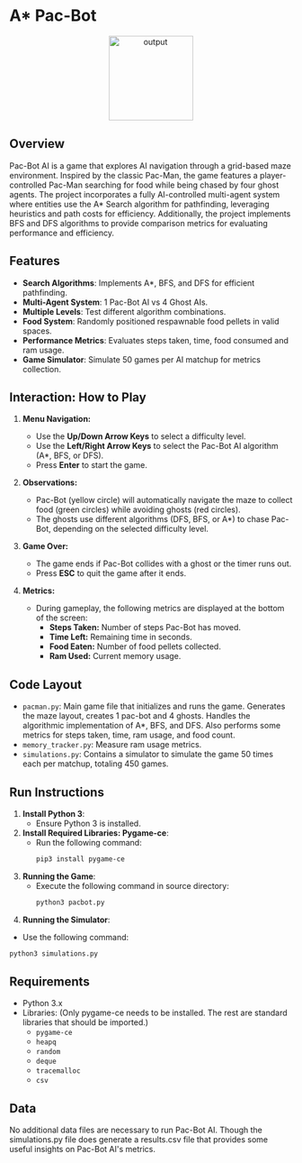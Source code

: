 # A* Pac-Bot

<div align="center">
  <img src="https://github.com/user-attachments/assets/8b4bec90-cd7a-48f6-bd48-e874c8b06198" alt="output" width="150"/>
</div>

## Overview
Pac-Bot AI is a game that explores AI navigation through a grid-based maze environment. Inspired by the classic Pac-Man, the game features a player-controlled Pac-Man searching for food while being chased by four ghost agents. The project incorporates a fully AI-controlled multi-agent system where entities use the A* Search algorithm for pathfinding, leveraging heuristics and path costs for efficiency. Additionally, the project implements BFS and DFS algorithms to provide comparison metrics for evaluating performance and efficiency.

## Features
- **Search Algorithms**: Implements A*, BFS, and DFS for efficient pathfinding.
- **Multi-Agent System**: 1 Pac-Bot AI vs 4 Ghost AIs.
- **Multiple Levels**: Test different algorithm combinations.
- **Food System**: Randomly positioned respawnable food pellets in valid spaces.
- **Performance Metrics**: Evaluates steps taken, time, food consumed and ram usage.
- **Game Simulator**: Simulate 50 games per AI matchup for metrics collection. 

## Interaction: How to Play
1. **Menu Navigation:**
   - Use the **Up/Down Arrow Keys** to select a difficulty level.
   - Use the **Left/Right Arrow Keys** to select the Pac-Bot AI algorithm (A*, BFS, or DFS).
   - Press **Enter** to start the game.

2. **Observations:**
   - Pac-Bot (yellow circle) will automatically navigate the maze to collect food (green circles) while avoiding ghosts (red circles).
   - The ghosts use different algorithms (DFS, BFS, or A*) to chase Pac-Bot, depending on the selected difficulty level.

4. **Game Over:**
   - The game ends if Pac-Bot collides with a ghost or the timer runs out.
   - Press **ESC** to quit the game after it ends.

5. **Metrics:**
   - During gameplay, the following metrics are displayed at the bottom of the screen:
     - **Steps Taken:** Number of steps Pac-Bot has moved.
     - **Time Left:** Remaining time in seconds.
     - **Food Eaten:** Number of food pellets collected.
     - **Ram Used:** Current memory usage.

## Code Layout
- `pacman.py`: Main game file that initializes and runs the game. Generates the maze layout,
creates 1 pac-bot and 4 ghosts. Handles the algorithmic implementation of A*, BFS, and DFS.
Also performs some metrics for steps taken, time, ram usage, and food count. 
- `memory_tracker.py`: Measure ram usage metrics. 
- `simulations.py`: Contains a simulator to simulate the game 50 times each per matchup, totaling 450 games. 

## Run Instructions
1. **Install Python 3**:
   - Ensure Python 3 is installed.
2. **Install Required Libraries: Pygame-ce**:
   - Run the following command:
     ```bash
     pip3 install pygame-ce
     ```
3. **Running the Game**:
   - Execute the following command in source directory:
     ```bash
     python3 pacbot.py
     ```
4. **Running the Simulator**:
  - Use the following command:
  ```bash
  python3 simulations.py
  ```

## Requirements
- Python 3.x
- Libraries: (Only pygame-ce needs to be installed. The rest are standard libraries that should be imported.)
  - `pygame-ce`
  - `heapq`
  - `random`
  - `deque`
  - `tracemalloc`
  - `csv` 

## Data
No additional data files are necessary to run Pac-Bot AI.
Though the simulations.py file does generate a results.csv file that provides some useful insights
on Pac-Bot AI's metrics. 
